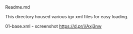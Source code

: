 Readme.md

This directory housed various igv xml files for easy loading.


01-base.xml - screenshot https://d.pr/i/Axj3nw
